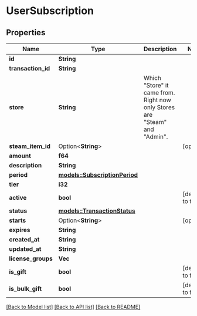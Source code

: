 # UserSubscription

## Properties

Name | Type | Description | Notes
------------ | ------------- | ------------- | -------------
**id** | **String** |  | 
**transaction_id** | **String** |  | 
**store** | **String** | Which \"Store\" it came from. Right now only Stores are \"Steam\" and \"Admin\". | 
**steam_item_id** | Option<**String**> |  | [optional]
**amount** | **f64** |  | 
**description** | **String** |  | 
**period** | [**models::SubscriptionPeriod**](SubscriptionPeriod.md) |  | 
**tier** | **i32** |  | 
**active** | **bool** |  | [default to true]
**status** | [**models::TransactionStatus**](TransactionStatus.md) |  | 
**starts** | Option<**String**> |  | [optional]
**expires** | **String** |  | 
**created_at** | **String** |  | 
**updated_at** | **String** |  | 
**license_groups** | **Vec<String>** |  | 
**is_gift** | **bool** |  | [default to false]
**is_bulk_gift** | **bool** |  | [default to false]

[[Back to Model list]](../README.md#documentation-for-models) [[Back to API list]](../README.md#documentation-for-api-endpoints) [[Back to README]](../README.md)


